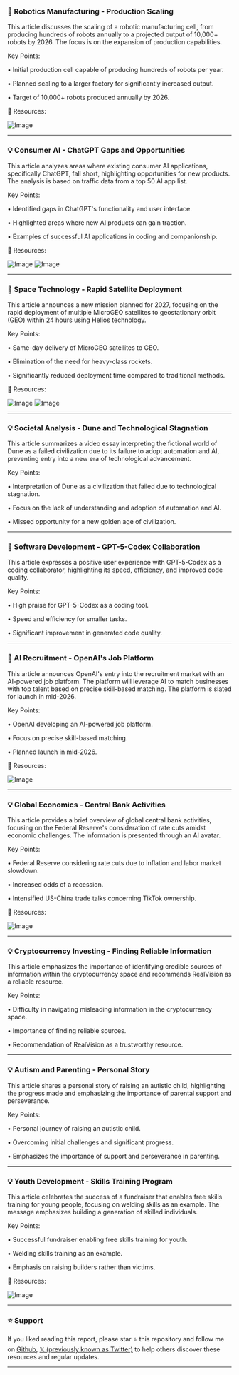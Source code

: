 ### 🤖 Robotics Manufacturing - Production Scaling

This article discusses the scaling of a robotic manufacturing cell, from producing hundreds of robots annually to a projected output of 10,000+ robots by 2026.  The focus is on the expansion of production capabilities.

Key Points:

• Initial production cell capable of producing hundreds of robots per year.

• Planned scaling to a larger factory for significantly increased output.

• Target of 10,000+ robots produced annually by 2026.


🔗 Resources:

![Image](https://pbs.twimg.com/amplify_video_thumb/1967648283049988100/img/TDaOtC6NHhyASJ9_.jpg)


---

### 💡 Consumer AI - ChatGPT Gaps and Opportunities

This article analyzes areas where existing consumer AI applications, specifically ChatGPT, fall short, highlighting opportunities for new products.  The analysis is based on traffic data from a top 50 AI app list.

Key Points:

• Identified gaps in ChatGPT's functionality and user interface.

• Highlighted areas where new AI products can gain traction.

• Examples of successful AI applications in coding and companionship.


🔗 Resources:

![Image](https://pbs.twimg.com/media/G065GiAaEAEHyMo?format=jpg&name=small)
![Image](https://pbs.twimg.com/media/G05N-I4aYAAgvDM?format=jpg&name=240x240)


---

### 🚀 Space Technology - Rapid Satellite Deployment

This article announces a new mission planned for 2027, focusing on the rapid deployment of multiple MicroGEO satellites to geostationary orbit (GEO) within 24 hours using Helios technology.

Key Points:

• Same-day delivery of MicroGEO satellites to GEO.

•  Elimination of the need for heavy-class rockets.

• Significantly reduced deployment time compared to traditional methods.


🔗 Resources:

![Image](https://pbs.twimg.com/media/G06DHg3XwAEEZwY?format=jpg&name=small)
![Image](https://pbs.twimg.com/media/G06DIFSWUAAQIRb?format=jpg&name=small)


---

### 💡 Societal Analysis - Dune and Technological Stagnation

This article summarizes a video essay interpreting the fictional world of Dune as a failed civilization due to its failure to adopt automation and AI, preventing entry into a new era of technological advancement.

Key Points:

• Interpretation of Dune as a civilization that failed due to technological stagnation.

• Focus on the lack of understanding and adoption of automation and AI.

• Missed opportunity for a new golden age of civilization.


---

### 🤖 Software Development - GPT-5-Codex Collaboration

This article expresses a positive user experience with GPT-5-Codex as a coding collaborator, highlighting its speed, efficiency, and improved code quality.

Key Points:

• High praise for GPT-5-Codex as a coding tool.

•  Speed and efficiency for smaller tasks.

• Significant improvement in generated code quality.


---

### 🤖 AI Recruitment - OpenAI's Job Platform

This article announces OpenAI's entry into the recruitment market with an AI-powered job platform. The platform will leverage AI to match businesses with top talent based on precise skill-based matching. The platform is slated for launch in mid-2026.

Key Points:

• OpenAI developing an AI-powered job platform.

• Focus on precise skill-based matching.

• Planned launch in mid-2026.


🔗 Resources:

![Image](https://pbs.twimg.com/media/G0G3rjtXsAAAX5Q?format=png&name=small)


---

### 💡 Global Economics - Central Bank Activities

This article provides a brief overview of global central bank activities, focusing on the Federal Reserve's consideration of rate cuts amidst economic challenges.  The information is presented through an AI avatar.

Key Points:

• Federal Reserve considering rate cuts due to inflation and labor market slowdown.

• Increased odds of a recession.

• Intensified US-China trade talks concerning TikTok ownership.


🔗 Resources:

![Image](https://pbs.twimg.com/amplify_video_thumb/1967577844076142592/img/Rz_qCbTib6ybApul.jpg)


---

### 💡 Cryptocurrency Investing - Finding Reliable Information

This article emphasizes the importance of identifying credible sources of information within the cryptocurrency space and recommends RealVision as a reliable resource.

Key Points:

• Difficulty in navigating misleading information in the cryptocurrency space.

• Importance of finding reliable sources.

• Recommendation of RealVision as a trustworthy resource.


---

### 💡 Autism and Parenting - Personal Story

This article shares a personal story of raising an autistic child, highlighting the progress made and emphasizing the importance of parental support and perseverance.

Key Points:

• Personal journey of raising an autistic child.

• Overcoming initial challenges and significant progress.

• Emphasizes the importance of support and perseverance in parenting.


---

### 💡  Youth Development - Skills Training Program

This article celebrates the success of a fundraiser that enables free skills training for young people, focusing on welding skills as an example.  The message emphasizes building a generation of skilled individuals.

Key Points:

• Successful fundraiser enabling free skills training for youth.

• Welding skills training as an example.

• Emphasis on raising builders rather than victims.


🔗 Resources:

![Image](https://pbs.twimg.com/amplify_video_thumb/1966949704580694016/img/bi4CxsZuiR0O_c_E.jpg)


---

### ⭐️ Support

If you liked reading this report, please star ⭐️ this repository and follow me on [Github](https://github.com/Drix10), [𝕏 (previously known as Twitter)](https://x.com/DRIX_10_) to help others discover these resources and regular updates.

---